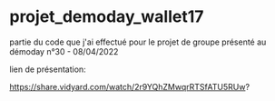 # projet_demoday_wallet17
partie du code que j'ai effectué pour le projet de groupe présenté au démoday n°30 - 08/04/2022

lien de présentation: 

https://share.vidyard.com/watch/2r9YQhZMwqrRTSfATU5RUw?
